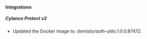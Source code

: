 #### Integrations
##### Cylance Protect v2
- Updated the Docker image to: *demisto/auth-utils:1.0.0.87472*.
